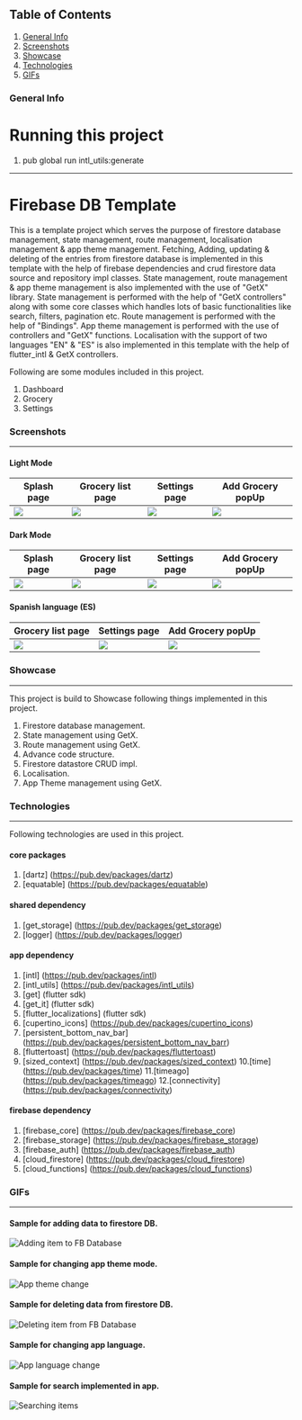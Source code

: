 ## Table of Contents
1. [General Info](#general-info)
2. [Screenshots](#screenshots)
3. [Showcase](#showcase)
4. [Technologies](#technologies)
5. [GIFs](#gifs)

### General Info

# Running this project

1. pub global run intl_utils:generate

***
# Firebase DB Template
  This is a template project which serves the purpose of firestore database management, state management, route management, localisation management & app theme management.
  Fetching, Adding, updating & deleting of the entries from firestore database is implemented in this template with the help of firebase dependencies and crud firestore data source and repository impl classes.
  State management, route management & app theme management is also implemented with the use of "GetX" library.
  State management is performed with the help of "GetX controllers" along with some core classes which handles lots of basic functionalities like search, filters, pagination etc.
  Route management is performed with the help of "Bindings".
  App theme management is performed with the use of controllers and "GetX" functions.
  Localisation with the support of two languages "EN" & "ES" is also implemented in this template with the help of flutter_intl & GetX controllers.

  Following are some modules included in this project.

  1. Dashboard
  2. Grocery
  3. Settings

### Screenshots
***

 #### Light Mode

 | Splash page                 | Grocery list page              | Settings page                 | Add Grocery popUp                  |
 | -----------                 | -----------------              | -------------                 | -------------                      |
 | ![](/screenshots/splash.png)| ![](/screenshots/groceries.png)| ![](/screenshots/settings.png)| ![](/screenshots/add_groceries.png)|


 #### Dark Mode

 | Splash page                     | Grocery list page                  | Settings page                     | Add Grocery popUp                      |
 | -----------                     | -----------------                  | -------------                     | -------------                          |
 | ![](/screenshots/splash_drk.png)| ![](/screenshots/groceries_drk.png)| ![](/screenshots/settings_drk.png)| ![](/screenshots/add_groceries_drk.png)|


 #### Spanish language (ES)

 | Grocery list page                 | Settings page                    | Add Grocery popUp                     |
 | -----------------                 | -------------                    | -------------                         |
 | ![](/screenshots/groceries_es.png)| ![](/screenshots/settings_es.png)| ![](/screenshots/add_groceries_es.png)|

### Showcase
***

  This project is build to Showcase following things implemented in this project.

  1. Firestore database management.
  2. State management using GetX.
  3. Route management using GetX.
  4. Advance code structure.
  5. Firestore datastore CRUD impl.
  6. Localisation.
  7. App Theme management using GetX.


### Technologies
***

   Following technologies are used in this project.

   #### core packages

   1. [dartz] (https://pub.dev/packages/dartz)
   2. [equatable] (https://pub.dev/packages/equatable)

   #### shared dependency

   1. [get_storage] (https://pub.dev/packages/get_storage)
   2. [logger] (https://pub.dev/packages/logger)

   #### app dependency

   1. [intl] (https://pub.dev/packages/intl)
   2. [intl_utils] (https://pub.dev/packages/intl_utils)
   3. [get] (flutter sdk)
   4. [get_it] (flutter sdk)
   5. [flutter_localizations] (flutter sdk)
   6. [cupertino_icons] (https://pub.dev/packages/cupertino_icons)
   7. [persistent_bottom_nav_bar] (https://pub.dev/packages/persistent_bottom_nav_barr)
   8. [fluttertoast] (https://pub.dev/packages/fluttertoast)
   9. [sized_context] (https://pub.dev/packages/sized_context)
   10.[time] (https://pub.dev/packages/time)
   11.[timeago] (https://pub.dev/packages/timeago)
   12.[connectivity] (https://pub.dev/packages/connectivity)

   #### firebase dependency

   1. [firebase_core] (https://pub.dev/packages/firebase_core)
   2. [firebase_storage] (https://pub.dev/packages/firebase_storage)
   3. [firebase_auth] (https://pub.dev/packages/firebase_auth)
   4. [cloud_firestore] (https://pub.dev/packages/cloud_firestore)
   5. [cloud_functions] (https://pub.dev/packages/cloud_functions)


### GIFs
***

   #### Sample for adding data to firestore DB.

   ![Adding item to FB Database](/screenshots/add_data_db.gif)

   #### Sample for changing app theme mode.

   ![App theme change](/screenshots/app_mode_change.gif)

   #### Sample for deleting data from firestore DB.

   ![Deleting item from FB Database](/screenshots/delete_data.gif)

   #### Sample for changing app language.

   ![App language change](/screenshots/language_change.gif)

   #### Sample for search implemented in app.

   ![Searching items](/screenshots/search.gif)




